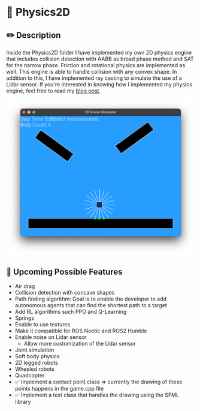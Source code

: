 # 🔭 Physics2D

## ✏️ Description
Inside the Physics2D folder I have implemented my own 2D physics engine that includes collision detection with AABB as broad phase method and SAT for the narrow phase. Friction 
and rotational physics are implemented as well. This engine is able to handle collision with any convex shape. In addition to this, I have implemented ray casting to simulate the use
of a Lidar sensor. If you're interested in knowing how I implemented my physics engine, feel free to read my [blog post](https://www.riccardofeingold.com/implementing-a-2d-physics-engine-using-sfml-from-scratch/).

<!-- TODO: add how to install and use guide! -->

[![Watch the video](media/Physics2D.png)](media/Physics2D.mp4)

## 🔨 Upcoming Possible Features
- Air drag
- Collision detection with concave shapes
- Path finding algorithm: Goal is to enable the developer to add autonomous agents that can find the shortest path to a target
- Add RL algorithms such PPO and Q-Learning
- Springs
- Enable to use textures
- Make it compatible for ROS Noetic and ROS2 Humble
- Enable noise on Lidar sensor
  - Allow more customization of the Lidar sensor
- Joint simulation
- Soft body physics
- 2D legged robots
- Wheeled robots
- Quadcopter
- ✅ Implement a contact point class => currently the drawing of these points happens in the game.cpp file
- ✅ Implement a text class that handles the drawing using the SFML library